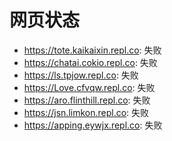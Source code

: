 # 网页状态
- https://tote.kaikaixin.repl.co: 失败
- https://chatai.cokio.repl.co: 失败
- https://ls.tpjow.repl.co: 失败
- https://Love.cfvqw.repl.co: 失败
- https://aro.flinthill.repl.co: 失败
- https://jsn.limkon.repl.co: 失败
- https://apping.eywjx.repl.co: 失败
